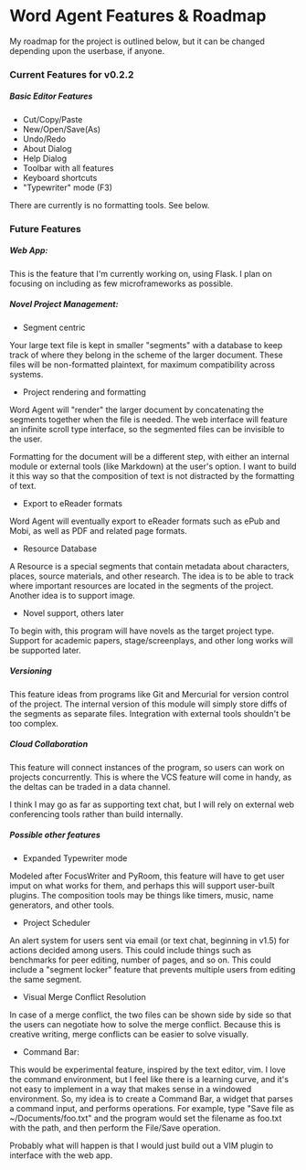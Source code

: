 # Word Agent Features & Roadmap

My roadmap for the project is outlined below,
but it can be changed depending upon the userbase, if anyone.

### Current Features for v0.2.2

##### Basic Editor Features

* Cut/Copy/Paste
* New/Open/Save(As)
* Undo/Redo
* About Dialog
* Help Dialog
* Toolbar with all features
* Keyboard shortcuts
* "Typewriter" mode (F3)

There are currently is no formatting tools. See below.

### Future Features

##### Web App:

This is the feature that I'm currently working on, using Flask.
I plan on focusing on including as few microframeworks as possible.

##### Novel Project Management:

* Segment centric

Your large text file is kept in smaller "segments" with a
database to keep track of where they belong in the scheme of the larger
document. These files will be non-formatted plaintext, for maximum
compatibility across systems.

* Project rendering and formatting

Word Agent will "render" the larger document by concatenating
the segments together when the file is needed. The web interface will
feature an infinite scroll type interface, so the segmented files can be
invisible to the user.

Formatting for the document will be a different step, with either an internal
module or external tools (like Markdown) at the user's option. I want to
build it this way so that the composition of text is not distracted by the
formatting of text.

* Export to eReader formats

Word Agent will eventually export to eReader formats such as ePub and Mobi, as
well as PDF and related page formats.

* Resource Database

A Resource is a special segments that contain metadata about characters,
places, source materials, and other research. The idea is to be able to
track where important resources are located in the segments
of the project. Another idea is to support image.

* Novel support, others later

To begin with, this program will have novels as the target
project type. Support for academic papers, stage/screenplays, and other
long works will be supported later.

##### Versioning

This feature ideas from programs like Git and Mercurial
for version control of the project. The internal version of this module
will simply store diffs of the segments as separate files. Integration with
external tools shouldn't be too complex.

##### Cloud Collaboration

This feature will connect instances of the program, so
users can work on projects concurrently. This is where the VCS feature
will come in handy, as the deltas can be traded in a data channel.

I think I may go as far as supporting text chat, but I will rely on
external web conferencing tools rather than build internally.

##### Possible other features

* Expanded Typewriter mode

Modeled after FocusWriter and PyRoom, this feature
will have to get user imput on what works for them, and perhaps this
will support user-built plugins. The composition tools may be things
like timers, music, name generators, and other tools.

* Project Scheduler

An alert system for users sent via email (or text chat, beginning in
v1.5) for actions decided among users. This could include things such as
benchmarks for peer editing, number of pages, and so on. This could
include a "segment locker" feature that prevents multiple users from
editing the same segment.

* Visual Merge Conflict Resolution

In case of a merge conflict, the two files can be shown side by side so
that the users can negotiate how to solve the merge conflict. Because
this is creative writing, merge conflicts can be easier to solve
visually.

* Command Bar:

This would be experimental feature, inspired by the text editor, vim.
I love the command environment, but I feel like there is a learning
curve, and it's not easy to implement in a way that makes sense in
a windowed environment. So, my idea is to create a Command Bar,
a widget that parses a command input, and performs
operations. For example, type "Save file as ~/Documents/foo.txt" and
the program would set the filename as foo.txt with the path, and then
perform the File/Save operation.

Probably what will happen is that I would just build out a VIM plugin
to interface with the web app.
